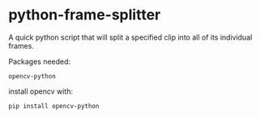 # python-frame-splitter
A quick python script that will split a specified clip into all of its individual frames.

Packages needed:
```
opencv-python
```

install opencv with:
```
pip install opencv-python
```
